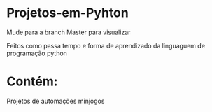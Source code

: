 # Projetos-em-Pyhton


Mude para a branch Master para visualizar

Feitos como passa tempo e forma de aprendizado da linguaguem de programação python 

# Contém:

Projetos de automações 
minjogos 

